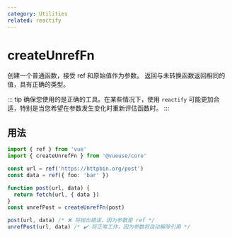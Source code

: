 ```yaml
---
category: Utilities
related: reactify
---
```


# createUnrefFn

创建一个普通函数，接受 ref 和原始值作为参数。
返回与未转换函数返回相同的值，具有正确的类型。

::: tip
确保您使用的是正确的工具。在某些情况下，使用 `reactify` 可能更加合适，特别是当您希望在参数发生变化时重新评估函数时。
:::

## 用法

```ts
import { ref } from 'vue'
import { createUnrefFn } from '@vueuse/core'

const url = ref('https://httpbin.org/post')
const data = ref({ foo: 'bar' })

function post(url, data) {
  return fetch(url, { data })
}
const unrefPost = createUnrefFn(post)

post(url, data) /* ❌ 将抛出错误，因为参数是 ref */
unrefPost(url, data) /* ✔️ 将正常工作，因为参数将自动解除引用 */
```
